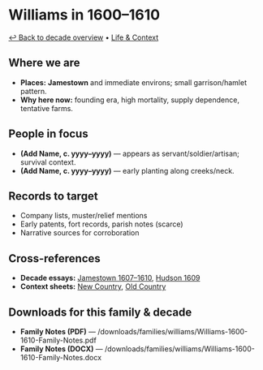 # Williams in 1600–1610

[↩ Back to decade overview](../../decades/1600-1610/1600-1610.md) • [Life \& Context](../../decades/1600-1610/1600-1610-life.md)

## Where we are

* **Places:** **Jamestown** and immediate environs; small garrison/hamlet pattern.
* **Why here now:** founding era, high mortality, supply dependence, tentative farms.

## People in focus

* **(Add Name, c. yyyy–yyyy)** — appears as servant/soldier/artisan; survival context.
* **(Add Name, c. yyyy–yyyy)** — early planting along creeks/neck.

## Records to target

* Company lists, muster/relief mentions
* Early patents, fort records, parish notes (scarce)
* Narrative sources for corroboration

## Cross-references

* **Decade essays:** [Jamestown 1607–1610](../../decades/1600-1610/1607-1610-Jamestown.md), [Hudson 1609](../../decades/1600-1610/1609-Hudson.md)
* **Context sheets:** [New Country](../../decades/1600-1610/1600-1610-NewCountry.md), [Old Country](../../decades/1600-1610/1600-1610-OldCountry.md)

## Downloads for this family \& decade

* **Family Notes (PDF)** — /downloads/families/williams/Williams-1600-1610-Family-Notes.pdf
* **Family Notes (DOCX)** — /downloads/families/williams/Williams-1600-1610-Family-Notes.docx
